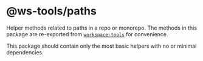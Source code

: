 # @ws-tools/paths

Helper methods related to paths in a repo or monorepo. The methods in this package are re-exported from [`workspace-tools`](https://www.npmjs.com/package/workspace-tools) for convenience.

This package should contain only the most basic helpers with no or minimal dependencies.
